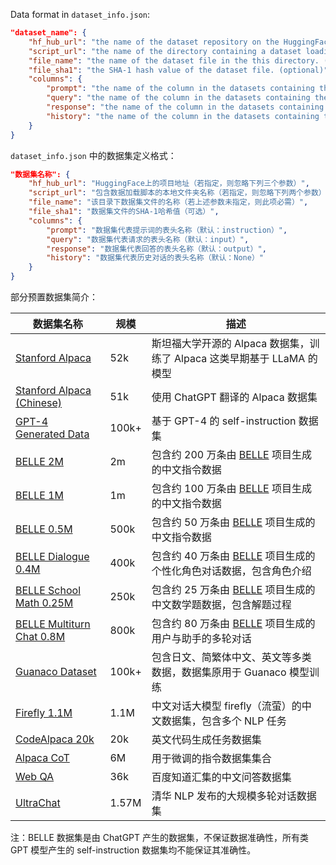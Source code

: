 Data format in `dataset_info.json`:
```json
"dataset_name": {
    "hf_hub_url": "the name of the dataset repository on the HuggingFace hub. (if specified, ignore below 3 arguments)",
    "script_url": "the name of the directory containing a dataset loading script. (if specified, ignore below 2 arguments)",
    "file_name": "the name of the dataset file in the this directory. (required if above are not specified)",
    "file_sha1": "the SHA-1 hash value of the dataset file. (optional)",
    "columns": {
        "prompt": "the name of the column in the datasets containing the prompts. (default: instruction)",
        "query": "the name of the column in the datasets containing the queries. (default: input)",
        "response": "the name of the column in the datasets containing the responses. (default: output)",
        "history": "the name of the column in the datasets containing the history of chat. (default: None)"
    }
}
```

`dataset_info.json` 中的数据集定义格式：
```json
"数据集名称": {
    "hf_hub_url": "HuggingFace上的项目地址（若指定，则忽略下列三个参数）",
    "script_url": "包含数据加载脚本的本地文件夹名称（若指定，则忽略下列两个参数）",
    "file_name": "该目录下数据集文件的名称（若上述参数未指定，则此项必需）",
    "file_sha1": "数据集文件的SHA-1哈希值（可选）",
    "columns": {
        "prompt": "数据集代表提示词的表头名称（默认：instruction）",
        "query": "数据集代表请求的表头名称（默认：input）",
        "response": "数据集代表回答的表头名称（默认：output）",
        "history": "数据集代表历史对话的表头名称（默认：None）"
    }
}
```

部分预置数据集简介：

| 数据集名称 | 规模 | 描述 |
| --- | --- | --- |
| [Stanford Alpaca](https://github.com/tatsu-lab/stanford_alpaca) | 52k | 斯坦福大学开源的 Alpaca 数据集，训练了 Alpaca 这类早期基于 LLaMA 的模型 |
| [Stanford Alpaca (Chinese)](https://github.com/ymcui/Chinese-LLaMA-Alpaca) | 51k | 使用 ChatGPT 翻译的 Alpaca 数据集 |
| [GPT-4 Generated Data](https://github.com/Instruction-Tuning-with-GPT-4/GPT-4-LLM) | 100k+ | 基于 GPT-4 的 self-instruction 数据集 |
| [BELLE 2M](https://huggingface.co/datasets/BelleGroup/train_2M_CN) | 2m | 包含约 200 万条由 [BELLE](https://github.com/LianjiaTech/BELLE) 项目生成的中文指令数据 |
| [BELLE 1M](https://huggingface.co/datasets/BelleGroup/train_1M_CN) | 1m | 包含约 100 万条由 [BELLE](https://github.com/LianjiaTech/BELLE) 项目生成的中文指令数据 |
| [BELLE 0.5M](https://huggingface.co/datasets/BelleGroup/train_0.5M_CN) | 500k  | 包含约 50 万条由 [BELLE](https://github.com/LianjiaTech/BELLE) 项目生成的中文指令数据 |
| [BELLE Dialogue 0.4M](https://huggingface.co/datasets/BelleGroup/generated_chat_0.4M) | 400k | 包含约 40 万条由 [BELLE](https://github.com/LianjiaTech/BELLE) 项目生成的个性化角色对话数据，包含角色介绍 |
| [BELLE School Math 0.25M](https://huggingface.co/datasets/BelleGroup/school_math_0.25M) | 250k  | 包含约 25 万条由 [BELLE](https://github.com/LianjiaTech/BELLE) 项目生成的中文数学题数据，包含解题过程 |
| [BELLE Multiturn Chat 0.8M](https://huggingface.co/datasets/BelleGroup/multiturn_chat_0.8M) | 800k | 包含约 80 万条由 [BELLE](https://github.com/LianjiaTech/BELLE) 项目生成的用户与助手的多轮对话 |
| [Guanaco Dataset](https://huggingface.co/datasets/JosephusCheung/GuanacoDataset) | 100k+ | 包含日文、简繁体中文、英文等多类数据，数据集原用于 Guanaco 模型训练 |
| [Firefly 1.1M](https://huggingface.co/datasets/YeungNLP/firefly-train-1.1M) | 1.1M  | 中文对话大模型 firefly（流萤）的中文数据集，包含多个 NLP 任务 |
| [CodeAlpaca 20k](https://huggingface.co/datasets/sahil2801/CodeAlpaca-20k) | 20k | 英文代码生成任务数据集 |
| [Alpaca CoT](https://huggingface.co/datasets/QingyiSi/Alpaca-CoT) | 6M | 用于微调的指令数据集集合 |
| [Web QA](https://huggingface.co/datasets/suolyer/webqa) | 36k | 百度知道汇集的中文问答数据集 |
| [UltraChat](https://github.com/thunlp/UltraChat) | 1.57M | 清华 NLP 发布的大规模多轮对话数据集 |

注：BELLE 数据集是由 ChatGPT 产生的数据集，不保证数据准确性，所有类 GPT 模型产生的 self-instruction 数据集均不能保证其准确性。
